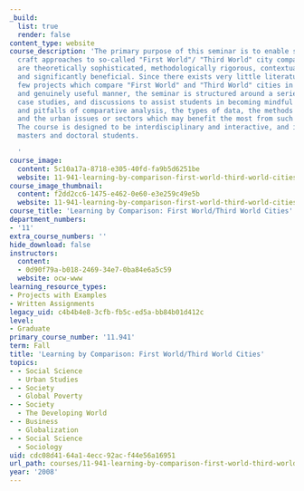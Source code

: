 ```yaml
---
_build:
  list: true
  render: false
content_type: website
course_description: 'The primary purpose of this seminar is to enable students to
  craft approaches to so-called "First World"/ "Third World" city comparisons that
  are theoretically sophisticated, methodologically rigorous, contextually grounded,
  and significantly beneficial. Since there exists very little literature and very
  few projects which compare "First World" and "Third World" cities in a sophisticated
  and genuinely useful manner, the seminar is structured around a series of readings,
  case studies, and discussions to assist students in becoming mindful of the potential
  and pitfalls of comparative analysis, the types of data, the methods of analysis,
  and the urban issues or sectors which may benefit the most from such approaches.
  The course is designed to be interdisciplinary and interactive, and is geared towards
  masters and doctoral students.

  '
course_image:
  content: 5c10a17a-8718-e305-40fd-fa9b5d6251be
  website: 11-941-learning-by-comparison-first-world-third-world-cities-fall-2008
course_image_thumbnail:
  content: f2dd2cc6-1475-e462-0e60-e3e259c49e5b
  website: 11-941-learning-by-comparison-first-world-third-world-cities-fall-2008
course_title: 'Learning by Comparison: First World/Third World Cities'
department_numbers:
- '11'
extra_course_numbers: ''
hide_download: false
instructors:
  content:
  - 0d90f79a-b018-2469-34e7-0ba84e6a5c59
  website: ocw-www
learning_resource_types:
- Projects with Examples
- Written Assignments
legacy_uid: c4b4b4e8-3cfb-fb5c-ed5a-bb84b01d412c
level:
- Graduate
primary_course_number: '11.941'
term: Fall
title: 'Learning by Comparison: First World/Third World Cities'
topics:
- - Social Science
  - Urban Studies
- - Society
  - Global Poverty
- - Society
  - The Developing World
- - Business
  - Globalization
- - Social Science
  - Sociology
uid: cdc08d41-64a1-4ecc-92ac-f44e56a16951
url_path: courses/11-941-learning-by-comparison-first-world-third-world-cities-fall-2008
year: '2008'
---
```

